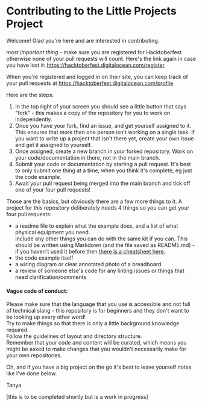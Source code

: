 # Contributing to the Little Projects Project

Welcome! Glad you're here and are interested in contributing. 

_most important thing_ - make sure you are registered for Hacktoberfest otherwise none of your pull requests will count.
Here's the link again in case you have lost it: https://hacktoberfest.digitalocean.com/register

When you're registered and logged in on their site, you can keep track of your pull requests at https://hacktoberfest.digitalocean.com/profile

Here are the steps:

1. In the top right of your screen you should see a little button that says "fork" - this makes a copy of the repository for you to work on independently.
2. Once you have your fork, find an issue, and get yourself assigned to it. This ensures that more than one person isn't working on a single task. If you want to write up a project that isn't there yet, create your own issue and get it assigned to yourself.
3. Once assigned, create a new branch in your forked repository. Work on your code/documentation in there, not in the main branch.
4. Submit your code or documentation by starting a pull request. It's best to only submit one thing at a time, when you think it's complete, eg just the code example.
5. Await your pull request being merged into the main branch and tick off one of your four pull requests!

Those are the basics, but obviously there are a few more things to it. A project for this repository deliberately needs 4 things so you can get your four pull requests:
- a readme file to explain what the example does, and a list of what physical equipment you need. <br> Include any other things you can do with the same kit if you can.
This should be written using Markdown (and the file saved as README.md) - if you haven't used it before then [there is a cheatsheet here.](https://www.markdownguide.org/cheat-sheet/)
- the code example itself
- a wiring diagram or clear annotated photo of a breadboard
- a review of someone else's code for any linting issues or things that need clarification/comments

#### Vague code of conduct:

Please make sure that the language that you use is accessible and not full of technical slang - this repository is for beginners and they don't want to be looking up every other word! <br> Try to make things so that there is only a little background knowledge required. <br> Follow the guidelines of layout and directory structure. <br> Remember that your code and content will be curated, which means you might be asked to make changes that you wouldn't necessarily make for your own repositories.

Oh, and if you have a big project on the go it's best to leave yourself notes like I've done below.

Tanya

[this is to be completed shortly but is a work in progress]
